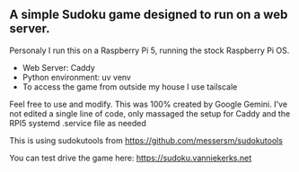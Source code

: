 ## A simple Sudoku game designed to run on a web server.

Personaly I run this on a Raspberry Pi 5, running the stock Raspberry Pi OS.

* Web Server: Caddy
* Python environment: uv venv
* To access the game from outside my house I use tailscale

Feel free to use and modify.  This was 100% created by Google Gemini.  I've not edited a single line of code, only massaged the setup for Caddy and the RPI5 systemd .service file as needed

This is using sudokutools from https://github.com/messersm/sudokutools

You can test drive the game here:  https://sudoku.vanniekerks.net

